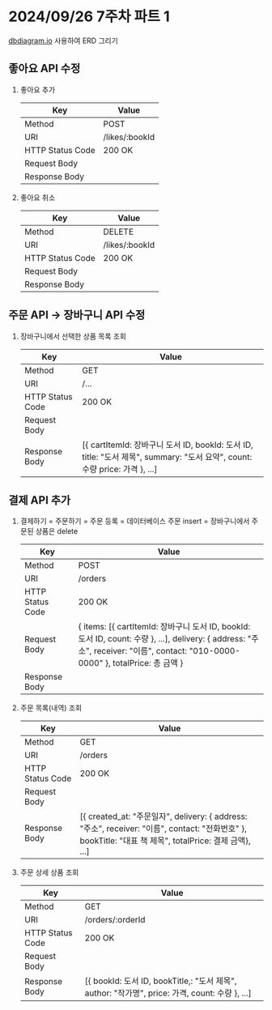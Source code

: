 # 2024/09/26 7주차 파트 1

[dbdiagram.io](https://dbdiagram.io) 사용하여 ERD 그리기

## 좋아요 API 수정

1. 좋아요 추가

    |Key|Value|
    |---|---|
    |Method|POST|
    |URI|/likes/:bookId|
    |HTTP Status Code|200 OK|
    |Request Body||
    |Response Body||

1. 좋아요 취소

    |Key|Value|
    |---|---|
    |Method|DELETE|
    |URI|/likes/:bookId|
    |HTTP Status Code|200 OK|
    |Request Body||
    |Response Body||

## 주문 API -> 장바구니 API 수정

1. 장바구니에서 선택한 상품 목록 조회

    |Key|Value|
    |---|---|
    |Method|GET|
    |URI|/...|
    |HTTP Status Code|200 OK|
    |Request Body||
    |Response Body|[{ cartItemId: 장바구니 도서 ID, bookId: 도서 ID, title: "도서 제목", summary: "도서 요약", count: 수량 price: 가격 }, ...]|

## 결제 API 추가

1. 결제하기 = 주문하기 = 주문 등록 = 데이터베이스 주문 insert = 장바구니에서 주문된 상품은 delete

    |Key|Value|
    |---|---|
    |Method|POST|
    |URI|/orders|
    |HTTP Status Code|200 OK|
    |Request Body|{ items: [{ cartItemId: 장바구니 도서 ID, bookId: 도서 ID, count: 수량 }, ...], delivery: { address: "주소", receiver: "이름", contact: "010-0000-0000" }, totalPrice: 총 금액 }|
    |Response Body||

1. 주문 목록(내역) 조회

    |Key|Value|
    |---|---|
    |Method|GET|
    |URI|/orders|
    |HTTP Status Code|200 OK|
    |Request Body||
    |Response Body|[{ created_at: "주문일자", delivery: { address: "주소", receiver: "이름", contact: "전화번호" }, bookTitle: "대표 책 제목", totalPrice: 결제 금액}, ...]|

1. 주문 상세 상품 조회

    |Key|Value|
    |---|---|
    |Method|GET|
    |URI|/orders/:orderId|
    |HTTP Status Code|200 OK|
    |Request Body||
    |Response Body|[{ bookId: 도서 ID, bookTitle,: "도서 제목", author: "작가명", price: 가격, count: 수량 }, ...]|
